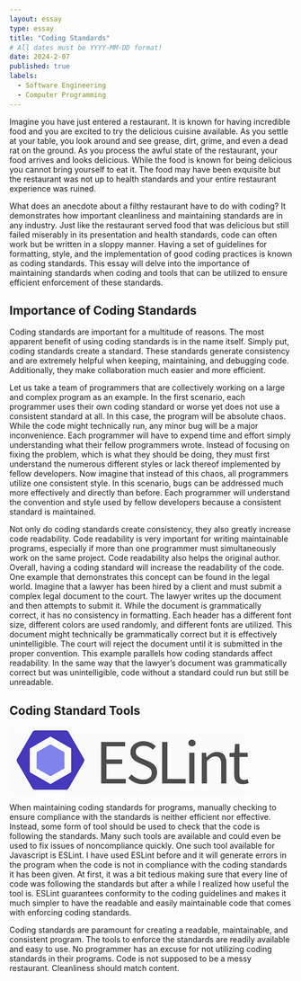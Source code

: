 ```yaml
---
layout: essay
type: essay
title: "Coding Standards"
# All dates must be YYYY-MM-DD format!
date: 2024-2-07
published: true
labels:
  - Software Engineering
  - Computer Programming
---
```



Imagine you have just entered a restaurant. It is known for having incredible food and you are excited to try the delicious cuisine available. As you settle at your table, you look around and see grease, dirt, grime, and even a dead rat on the ground. As you process the awful state of the restaurant, your food arrives and looks delicious. While the food is known for being delicious you cannot bring yourself to eat it. The food may have been exquisite but the restaurant was not up to health standards and your entire restaurant experience was ruined.

What does an anecdote about a filthy restaurant have to do with coding? It demonstrates how important cleanliness and maintaining standards are in any industry. Just like the restaurant served food that was delicious but still failed miserably in its presentation and health standards, code can often work but be written in a sloppy manner. Having a set of guidelines for formatting, style, and the implementation of good coding practices is known as coding standards. This essay will delve into the importance of maintaining standards when coding and tools that can be utilized to ensure efficient enforcement of these standards. 


<h2>Importance of Coding Standards</h2>

Coding standards are important for a multitude of reasons. The most apparent benefit of using coding standards is in the name itself. Simply put, coding standards create a standard. These standards generate consistency and are extremely helpful when keeping, maintaining, and debugging code. Additionally, they make collaboration much easier and more efficient. 

Let us take a team of programmers that are collectively working on a large and complex program as an example. In the first scenario, each programmer uses their own coding standard or worse yet does not use a consistent standard at all. In this case, the program will be absolute chaos. While the code might technically run, any minor bug will be a major inconvenience. Each programmer will have to expend time and effort simply understanding what their fellow programmers wrote. Instead of focusing on fixing the problem, which is what they should be doing, they must first understand the numerous different styles or lack thereof implemented by fellow developers. Now imagine that instead of this chaos, all programmers utilize one consistent style. In this scenario, bugs can be addressed much more effectively and directly than before. Each programmer will understand the convention and style used by fellow developers because a consistent standard is maintained.

Not only do coding standards create consistency, they also greatly increase code readability. Code readability is very important for writing maintainable programs, especially if more than one programmer must simultaneously work on the same project. Code readability also helps the original author. Overall, having a coding standard will increase the readability of the code. One example that demonstrates this concept can be found in the legal world. Imagine that a lawyer has been hired by a client and must submit a complex legal document to the court. The lawyer writes up the document and then attempts to submit it. While the document is grammatically correct, it has no consistency in formatting. Each header has a different font size, different colors are used randomly, and different fonts are utilized. This document might technically be grammatically correct but it is effectively unintelligible. The court will reject the document until it is submitted in the proper convention. This example parallels how coding standards affect readability. In the same way that the lawyer’s document was grammatically correct but was unintelligible, code without a standard could run but still be unreadable.


<h2>Coding Standard Tools</h2>

<img class="img-fluid" src="../img/ESLint.png">

When maintaining coding standards for programs, manually checking to ensure compliance with the standards is neither efficient nor effective. Instead, some form of tool should be used to check that the code is following the standards. Many such tools are available and could even be used to fix issues of noncompliance quickly. One such tool available for Javascript is ESLint. I have used ESLint before and it will generate errors in the program when the code is not in compliance with the coding standards it has been given. At first, it was a bit tedious making sure that every line of code was following the standards but after a while I realized how useful the tool is. ESLint guarantees conformity to the coding guidelines and makes it much simpler to have the readable and easily maintainable code that comes with enforcing coding standards.

Coding standards are paramount for creating a readable, maintainable, and consistent program. The tools to enforce the standards are readily available and easy to use. No programmer has an excuse for not utilizing coding standards in their programs. Code is not supposed to be a messy restaurant. Cleanliness should match content.


